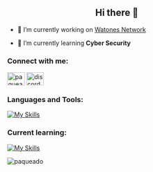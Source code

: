 <h2 align="center">Hi there 👋</h2>

- 🔭 I’m currently working on <a href="https://tienda.watones.xyz/">Watones Network</a>

- 🌱 I’m currently learning **Cyber Security**

<h3 align="left">Connect with me:</h3>
<p align="left">
<a href="https://instagram.com/shnysmoke" target="blank"><img align="center" src="https://raw.githubusercontent.com/rahuldkjain/github-profile-readme-generator/master/src/images/icons/Social/instagram.svg" alt="paqueadoh" height="30" width="40" /></a>
<a href="https://discord.gg/discord.gg/watones" target="blank"><img align="center" src="https://raw.githubusercontent.com/rahuldkjain/github-profile-readme-generator/master/src/images/icons/Social/discord.svg" alt="discord.gg/watones" height="30" width="40" /></a>
</p>

<h3 align="left">Languages and Tools:</h3>

[![My Skills](https://skillicons.dev/icons?i=py,html,css,js,docker,pr,ps,ae,&theme=light)](https://skillicons.dev)

<h3 align="left">Current learning:</h3>

[![My Skills](https://skillicons.dev/icons?i=postgresql,unity,&theme=light)](https://skillicons.dev)
 
<p align="left"> <img src="https://komarev.com/ghpvc/?username=paqueado&label=Profile%20views&color=0e75b6&style=flat" alt="paqueado" /> </p>
